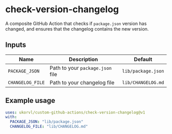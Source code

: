 # check-version-changelog

A composite GitHub Action that checks if `package.json` version has changed, and ensures that the changelog contains the new version.

## Inputs

| Name           | Description                          | Default            |
|----------------|--------------------------------------|--------------------|
| `PACKAGE_JSON` | Path to your `package.json` file     | `lib/package.json` |
| `CHANGELOG_FILE` | Path to your changelog file        | `lib/CHANGELOG.md` |

## Example usage

```yaml
uses: ukorvl/custom-github-actions/check-version-changelog@v1
with:
  PACKAGE_JSON: "lib/package.json"
  CHANGELOG_FILE: "lib/CHANGELOG.md"
```

